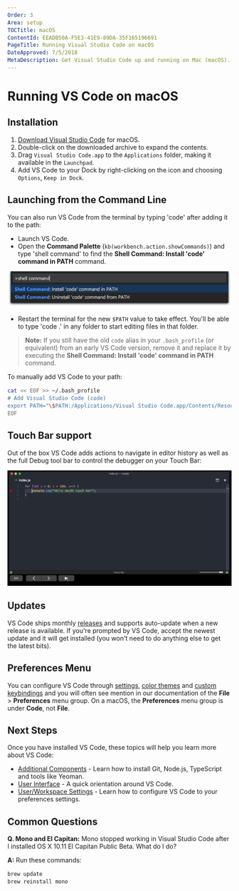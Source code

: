```yaml
---
Order: 3
Area: setup
TOCTitle: macOS
ContentId: EEADB50A-F5E3-41E9-89DA-35F165196691
PageTitle: Running Visual Studio Code on macOS
DateApproved: 7/5/2018
MetaDescription: Get Visual Studio Code up and running on Mac (macOS).
---
```

# Running VS Code on macOS

## Installation

1. [Download Visual Studio Code](https://go.microsoft.com/fwlink/?LinkID=534106) for macOS.
2. Double-click on the downloaded archive to expand the contents.
3. Drag `Visual Studio Code.app` to the `Applications` folder, making it available in the `Launchpad`.
4. Add VS Code to your Dock by right-clicking on the icon and choosing `Options`, `Keep in Dock`.

## Launching from the Command Line

You can also run VS Code from the terminal by typing 'code' after adding it to the path:

- Launch VS Code.
- Open the **Command Palette** (`kb(workbench.action.showCommands)`) and type 'shell command' to find the **Shell Command: Install 'code' command in PATH** command.

![macOS shell commands](images/mac/shell-command.png)

- Restart the terminal for the new `$PATH` value to take effect. You'll be able to type 'code .' in any folder to start editing files in that folder.

>**Note:** If you still have the old `code` alias in your `.bash_profile` (or equivalent) from an early VS Code version, remove it and replace it by executing the **Shell Command: Install 'code' command in PATH** command.

To manually add VS Code to your path:

```bash
cat << EOF >> ~/.bash_profile
# Add Visual Studio Code (code)
export PATH="\$PATH:/Applications/Visual Studio Code.app/Contents/Resources/app/bin"
EOF
```

## Touch Bar support

Out of the box VS Code adds actions to navigate in editor history as well as the full Debug tool bar to control the debugger on your Touch Bar:

![macOS Touch Bar](images/mac/touchbar.gif)

## Updates

VS Code ships monthly [releases](/updates) and supports auto-update when a new release is available. If you're prompted by VS Code, accept the newest update and it will get installed (you won't need to do anything else to get the latest bits).

## Preferences Menu

You can configure VS Code through [settings](/docs/getstarted/settings.md), [color themes](/docs/getstarted/themes.md) and [custom keybindings](/docs/getstarted/keybindings.md) and you will often see mention in our documentation of the **File** > **Preferences** menu group.  On a macOS, the **Preferences** menu group is under **Code**, not **File**.

## Next Steps

Once you have installed VS Code, these topics will help you learn more about VS Code:

* [Additional Components](/docs/setup/additional-components.md) - Learn how to install Git, Node.js, TypeScript and tools like Yeoman.
* [User Interface](/docs/getstarted/userinterface.md) - A quick orientation around VS Code.
* [User/Workspace Settings](/docs/getstarted/settings.md) - Learn how to configure VS Code to your preferences settings.

## Common Questions

**Q. Mono and El Capitan:** Mono stopped working in Visual Studio Code after I installed OS X 10.11 El Capitan Public Beta. What do I do?

**A:** Run these commands:

```bash
brew update
brew reinstall mono
```
